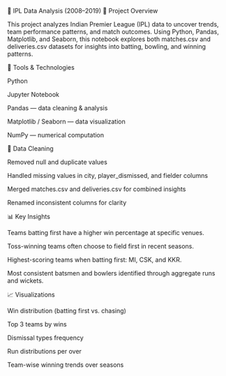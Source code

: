 🏏 IPL Data Analysis (2008–2019)
📄 Project Overview

This project analyzes Indian Premier League (IPL) data to uncover trends, team performance patterns, and match outcomes.
Using Python, Pandas, Matplotlib, and Seaborn, this notebook explores both matches.csv and deliveries.csv datasets for insights into batting, bowling, and winning patterns.

🧰 Tools & Technologies

Python

Jupyter Notebook

Pandas — data cleaning & analysis

Matplotlib / Seaborn — data visualization

NumPy — numerical computation

🧹 Data Cleaning

Removed null and duplicate values

Handled missing values in city, player_dismissed, and fielder columns

Merged matches.csv and deliveries.csv for combined insights

Renamed inconsistent columns for clarity

📊 Key Insights

Teams batting first have a higher win percentage at specific venues.

Toss-winning teams often choose to field first in recent seasons.

Highest-scoring teams when batting first: MI, CSK, and KKR.

Most consistent batsmen and bowlers identified through aggregate runs and wickets.

📈 Visualizations

Win distribution (batting first vs. chasing)

Top 3 teams by wins

Dismissal types frequency

Run distributions per over

Team-wise winning trends over seasons
